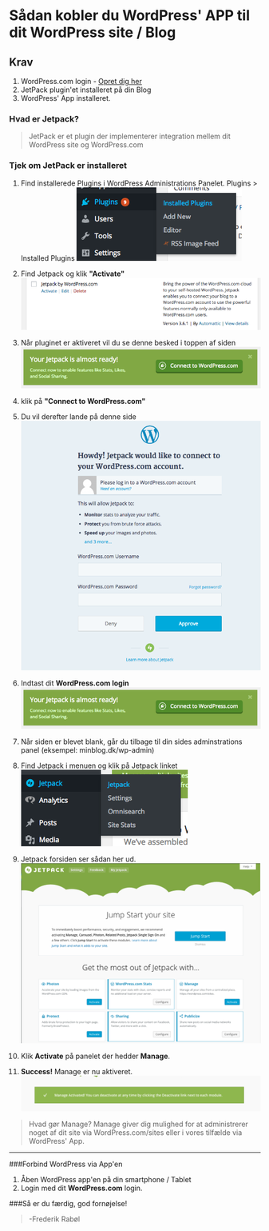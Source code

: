 # Sådan kobler du WordPress' APP til dit WordPress site / Blog

## Krav

1. WordPress.com login - [Opret dig her](https://wordpress.com/wp-login.php?register=true)
2. JetPack plugin'et installeret på din Blog
3. WordPress' App installeret.

### Hvad er Jetpack?
>JetPack er et plugin der implementerer integration mellem dit WordPress site og WordPress.com

### Tjek om JetPack er installeret
1. Find installerede Plugins i WordPress Administrations Panelet. Plugins > Installed Plugins
![Installed Plugins](img/select-plugin-list.png)

2. Find Jetpack og klik **"Activate"**
![JetPack plugin](img/jetpack-plugin.png)

3. Når pluginet er aktiveret vil du se denne besked i toppen af siden
![JetPack is ready](img/jetpack-is-ready.png)

4. klik på **"Connect to WordPress.com"**

5. Du vil derefter lande på denne side
![JetPack would like to connect to your WordPress.com account](img/connect-to-wordpress-page.png)

6. Indtast dit **WordPress.com login**
![JetPack would like to connect to your WordPress.com account](img/jetpack-is-ready.png)

7. Når siden er blevet blank, går du tilbage til din sides adminstrations panel (eksempel: minblog.dk/wp-admin)

8. Find Jetpack i menuen og klik på Jetpack linket
![JetPack i WordPress Administrations panelet](img/jetpack-menu.png)
9. Jetpack forsiden ser sådan her ud.
![Jetpack Forsiden i WordPress Administrations panelet](img/jetpack-page.png)
10. Klik **Activate** på panelet der hedder **Manage**.
11. **Success!** Manage er nu aktiveret.
![Manage er nu aktiveret](img/manage-activated.png)
>Hvad gør Manage?
>Manage giver dig mulighed for at administrerer noget af dit site via WordPress.com/sites eller i vores tilfælde via WordPress' App.

---

###Forbind WordPress via App'en

1. Åben WordPress app'en på din smartphone / Tablet
2. Login med dit **WordPress.com** login.

###Så er du færdig, god fornøjelse!
> -Frederik Rabøl


